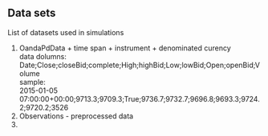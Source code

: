 
## Data sets
List of datasets used in simulations


1. OandaPdData + time span + instrument + denominated curency <br>
data dolumns: <br>
Date;Close;closeBid;complete;High;highBid;Low;lowBid;Open;openBid;Volume <br>
sample: <br>
2015-01-05 07:00:00+00:00;9713.3;9709.3;True;9736.7;9732.7;9696.8;9693.3;9724.2;9720.2;3526 <br>
2. Observations - preprocessed data 
3. 
